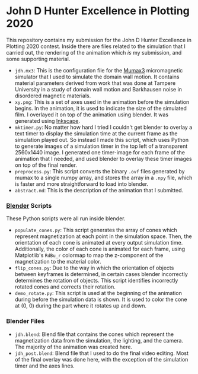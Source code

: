 # John D Hunter Excellence in Plotting 2020

This repository contains my submission for the John D Hunter Excellence in
Plotting 2020 contest. Inside there are files related to the simulation that
I carried out, the rendering of the animation which _is_ my submission, and
some supporting material.

* `jdh.mx3`: This is the configuration file for the [Mumax3][mumax]
  micromagnetic simulator that I used to simulate the domain wall motion. It
  contains material parameters derived from work that was done at Tampere
  University in a study of domain wall motion and Barkhausen noise in
  disordered magnetic materials.
* `xy.png`: This is a set of axes used in the animation before the simulation
  begins. In the animation, it is used to indicate the size of the simulated
  film. I overlayed it on top of the animation using blender. It was generated
  using [Inkscape][inkscape].
* `mktimer.py`: No matter how hard I tried I couldn't get blender to overlay
  a text timer to display the simulation time at the current frame as the
  simulation played out. So instead I made this script, which uses Python to
  generate images of a simulation timer in the top left of a transparent
  2560x1440 image. I generated one timer-image for each frame of the animation
  that I needed, and used blender to overlay these timer images on top of the
  final render.
* `preprocess.py`: This script converts the binary `.ovf` files generated by
  mumax to a single numpy array, and stores the array in a `.npy` file, which
  is faster and more straightforward to load into blender.
* `abstract.md`: This is the description of the animation that I submitted.


### [Blender][blender] Scripts
These Python scripts were all run inside blender.
* `populate_cones.py`: This script generates the array of cones which represent
  magnetization at each point in the simulation space. Then, the orientation
  of each cone is animated at every output simulation time. Additionally, the
  color of each cone is animated for each frame, using Matplotlib's `RdBu_r`
  colormap to map the z-component of the magnetization to the material color.
* `flip_cones.py`: Due to the way in which the orientation of objects between
  keyframes is determined, in certain cases blender incorrectly determines the
  rotation of objects. This script identifies incorrectly rotated cones
  and corrects their rotation.
* `demo_rotate.py`: This script is used at the beginning of the animation during
  before the simulation data is shown. It is used to color the cone at (0, 0)
  during the part where it rotates up and down.

### Blender Files
* `jdh.blend`: Blend file that contains the cones which represent the
  magnetization data from the simulation, the lighting, and the camera. The
  majority of the animation was created here.
* `jdh_post.blend`: Blend file that I used to do the final video editing. Most
  of the final overlay was done here, with the exception of the simulation
  timer and the axes lines.

[mumax]: https://github.com/mumax/3
[inkscape]: https://inkscape.org/
[blender]: https://www.blender.org/
